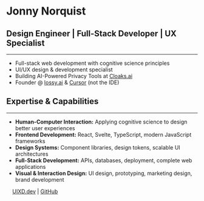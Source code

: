 # Jonny Norquist
## Design Engineer | Full-Stack Developer | UX Specialist
--------------------
* Full-stack web development with cognitive science principles
* UI/UX design & development specialist
* Building AI-Powered Privacy Tools at [Cloaks.ai](https://cloaks.ai)
* Founder @ [lossy.ai](https://lossy.ai) & [Cursor](https://cursor.gg) (not the IDE)

## Expertise & Capabilities
--------------------
* **Human-Computer Interaction:** Applying cognitive science to design better user experiences
* **Frontend Development:** React, Svelte, TypeScript, modern JavaScript frameworks
* **Design Systems:** Component libraries, design tokens, scalable UI architectures  
* **Full-Stack Development:** APIs, databases, deployment, complete web applications
* **Visual & Interaction Design:** UI design, prototyping, marketing design, brand development

&nbsp;&nbsp;&nbsp;&nbsp;[UIXD.dev](https://uixd.dev) | [GitHub](https://github.com/ui-xd)

